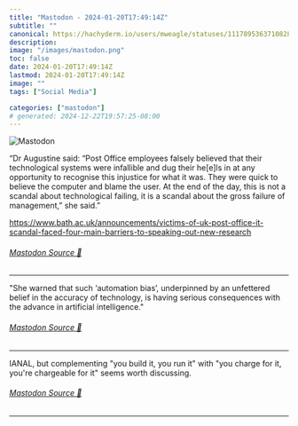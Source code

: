 ```yaml
---
title: "Mastodon - 2024-01-20T17:49:14Z"
subtitle: ""
canonical: https://hachyderm.io/users/mweagle/statuses/111789536371082848
description:
image: "/images/mastodon.png"
toc: false
date: 2024-01-20T17:49:14Z
lastmod: 2024-01-20T17:49:14Z
image: ""
tags: ["Social Media"]

categories: ["mastodon"]
# generated: 2024-12-22T19:57:25-08:00
---
```

![Mastodon](/images/mastodon.png)

<p>“Dr Augustine said: “Post Office employees falsely believed that their technological systems were infallible and dug their he[e]ls in at any opportunity to recognise this injustice for what it was. They were quick to believe the computer and blame the user. At the end of the day, this is not a scandal about technological failing, it is a scandal about the gross failure of management,” she said.”</p><p><a href="https://www.bath.ac.uk/announcements/victims-of-uk-post-office-it-scandal-faced-four-main-barriers-to-speaking-out-new-research" target="_blank" rel="nofollow noopener noreferrer" translate="no"><span class="invisible">https://www.</span><span class="ellipsis">bath.ac.uk/announcements/victi</span><span class="invisible">ms-of-uk-post-office-it-scandal-faced-four-main-barriers-to-speaking-out-new-research</span></a></p>


###### [Mastodon Source 🐘](https://hachyderm.io/@mweagle/111789536371082848)

___

<p>&quot;She warned that such ‘automation bias’, underpinned by an unfettered belief in the accuracy of technology, is having serious consequences with the advance in artificial intelligence.&quot;</p>


###### [Mastodon Source 🐘](https://hachyderm.io/@mweagle/111789538012221566)

___

<p>IANAL, but complementing &quot;you build it, you run it&quot; with &quot;you charge for it, you&#39;re chargeable for it&quot; seems worth discussing.</p>


###### [Mastodon Source 🐘](https://hachyderm.io/@mweagle/111789543430781581)

___
